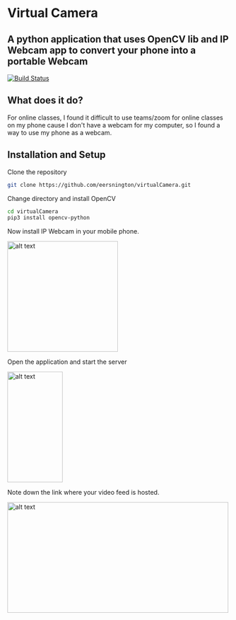 # Virtual Camera
## A python application that uses OpenCV lib and IP Webcam app to convert your phone into a portable Webcam

[![Build Status](https://travis-ci.org/joemccann/dillinger.svg?branch=master)](https://github.com/eersnington/virtualCamera)


## What does it do?

For online classes, I found it difficult to use teams/zoom for online classes on my phone cause I don't have a webcam for my computer, so I found a way to use my phone as a webcam.

## Installation and Setup

Clone the repository
```sh
git clone https://github.com/eersnington/virtualCamera.git

```
Change directory and install OpenCV
```sh
cd virtualCamera
pip3 install opencv-python
```
Now install IP Webcam in your mobile phone.

<img src="https://i.imgur.com/pjPhBSL.jpg" alt="alt text" width="250" height="250">

Open the application and start the server

<img src="https://i.imgur.com/5sIov1Z.png" alt="alt text" width="125" height="250">

Note down the link where your video feed is hosted.

<img src="https://i.imgur.com/ZU1evg6.png" alt="alt text" width="500" height="250">
